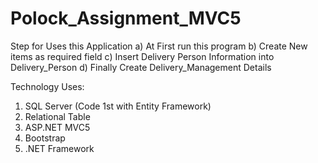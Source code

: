 # Polock_Assignment_MVC5

Step for Uses this Application
a) At First run this program 
b) Create New items as required field
c) Insert Delivery Person Information into Delivery_Person
d) Finally Create Delivery_Management Details

Technology Uses:
1) SQL Server (Code 1st with Entity Framework)
2) Relational Table
3) ASP.NET MVC5
4) Bootstrap
5) .NET Framework
